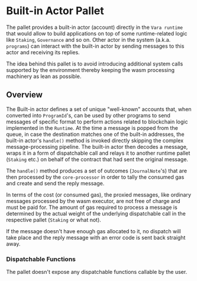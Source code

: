 # Built-in Actor Pallet

The pallet provides a built-in actor (account) directly in the `Vara runtime` that would allow to build applications on top of some runtime-related logic like `Staking`, `Governance` and so on. Other actor in the system (a.k.a. `programs`) can interact with the built-in actor by sending messages to this actor and receiving its replies.

The idea behind this pallet is to avoid introducing additional system calls supported by the environment thereby keeping the wasm processing machinery as lean as possible.

## Overview

The Built-in actor defines a set of unique "well-known" accounts that, when converted into `ProgramId`'s, can be used by other programs to send messages of specific format to perform actions related to blockchain logic implemented in the `Runtime`.
At the time a message is popped from the queue, in case the destination matches one of the built-in addresses, the built-in actor's `handle()` method is invoked directly skipping the complex message-processing pipeline. The built-in actor then decodes a message, wraps it in a form of dispatchable call and relays it to another runtime pallet (`Staking` etc.) on behalf of the contract that had sent the original message.

The `handle()` method produces a set of outcomes (`JournalNote`'s) that are then processed by the `core-processor` in order to tally the consumed gas and create and send the reply message.

In terms of the cost (or consumed gas), the proxied messages, like ordinary messages processed by the wasm executor, are not free of charge and must be paid for. The amount of gas required to process a message is determined by the actual weight of the underlying dispatchable call in the respective pallet (`Staking` or what not).

If the message doesn't have enough gas allocated to it, no dispatch will take place and the reply message with an error code is sent back straight away.

### Dispatchable Functions
The pallet doesn't expose any dispatchable functions callable by the user.
